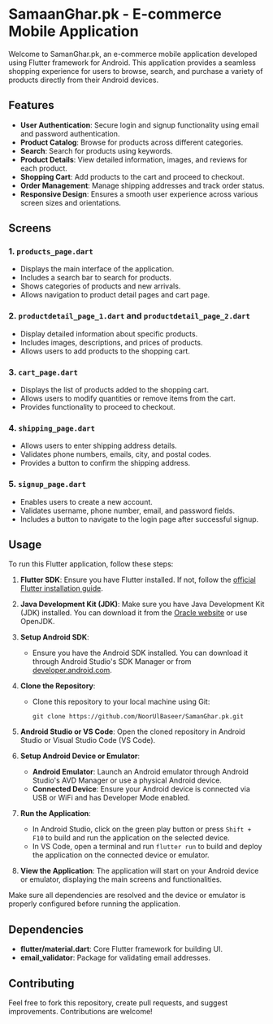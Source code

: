 # SamaanGhar.pk - E-commerce Mobile Application

Welcome to SamanGhar.pk, an e-commerce mobile application developed using Flutter framework for Android. This application provides a seamless shopping experience for users to browse, search, and purchase a variety of products directly from their Android devices.

## Features

- **User Authentication**: Secure login and signup functionality using email and password authentication.
- **Product Catalog**: Browse for products across different categories.
- **Search**: Search for products using keywords.
- **Product Details**: View detailed information, images, and reviews for each product.
- **Shopping Cart**: Add products to the cart and proceed to checkout.
- **Order Management**: Manage shipping addresses and track order status.
- **Responsive Design**: Ensures a smooth user experience across various screen sizes and orientations.

## Screens

### 1. `products_page.dart`

- Displays the main interface of the application.
- Includes a search bar to search for products.
- Shows categories of products and new arrivals.
- Allows navigation to product detail pages and cart page.

### 2. `productdetail_page_1.dart` and `productdetail_page_2.dart`

- Display detailed information about specific products.
- Includes images, descriptions, and prices of products.
- Allows users to add products to the shopping cart.

### 3. `cart_page.dart`

- Displays the list of products added to the shopping cart.
- Allows users to modify quantities or remove items from the cart.
- Provides functionality to proceed to checkout.

### 4. `shipping_page.dart`

- Allows users to enter shipping address details.
- Validates phone numbers, emails, city, and postal codes.
- Provides a button to confirm the shipping address.

### 5. `signup_page.dart`

- Enables users to create a new account.
- Validates username, phone number, email, and password fields.
- Includes a button to navigate to the login page after successful signup.

## Usage

To run this Flutter application, follow these steps:

1. **Flutter SDK**: Ensure you have Flutter installed. If not, follow the [official Flutter installation guide](https://flutter.dev/docs/get-started/install).

2. **Java Development Kit (JDK)**: Make sure you have Java Development Kit (JDK) installed. You can download it from the [Oracle website](https://www.oracle.com/java/technologies/javase-downloads.html) or use OpenJDK.

3. **Setup Android SDK**:
   - Ensure you have the Android SDK installed. You can download it through Android Studio's SDK Manager or from [developer.android.com](https://developer.android.com/studio).

4. **Clone the Repository**:
   - Clone this repository to your local machine using Git:
     ```
     git clone https://github.com/NoorUlBaseer/SamanGhar.pk.git
     ```

5. **Android Studio or VS Code**: Open the cloned repository in Android Studio or Visual Studio Code (VS Code).

6. **Setup Android Device or Emulator**:
   - **Android Emulator**: Launch an Android emulator through Android Studio's AVD Manager or use a physical Android device.
   - **Connected Device**: Ensure your Android device is connected via USB or WiFi and has Developer Mode enabled.

7. **Run the Application**:
   - In Android Studio, click on the green play button or press `Shift + F10` to build and run the application on the selected device.
   - In VS Code, open a terminal and run `flutter run` to build and deploy the application on the connected device or emulator.

8. **View the Application**: The application will start on your Android device or emulator, displaying the main screens and functionalities.

Make sure all dependencies are resolved and the device or emulator is properly configured before running the application.

## Dependencies

- **flutter/material.dart**: Core Flutter framework for building UI.
- **email_validator**: Package for validating email addresses.

## Contributing

Feel free to fork this repository, create pull requests, and suggest improvements. Contributions are welcome!
